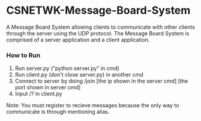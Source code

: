 # CSNETWK-Message-Board-System
A Message Board System allowing clients to communicate with other clients through the server using the UDP protocol. The Message Board System is comprised of a server application and a client application.

### How to Run
1. Run server.py ("python server.py" in cmd)
2. Run client.py (don't close server.py) in another cmd
3. Connect to server by doing /join [the ip shown in the server cmd] [the port shown in server cmd]
4. Input /? in client.py

Note: You must register to recieve messages because the only way to communicate is through mentioning alias.